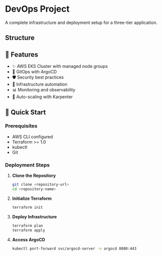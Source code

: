 # DevOps Project

A complete infrastructure and deployment setup for a three-tier application.

## Structure 

## 🎯 Features

- ✨ AWS EKS Cluster with managed node groups
- 🔄 GitOps with ArgoCD
- 🛡️ Security best practices
- 🔧 Infrastructure automation
- 📊 Monitoring and observability
- 🚀 Auto-scaling with Karpenter

## 🚀 Quick Start

### Prerequisites

- AWS CLI configured
- Terraform >= 1.0
- kubectl
- Git

### Deployment Steps

1. **Clone the Repository**
   ```bash
   git clone <repository-url>
   cd <repository-name>
   ```

2. **Initialize Terraform**
   ```bash
   terraform init
   ```

3. **Deploy Infrastructure**
   ```bash
   terraform plan
   terraform apply
   ```

4. **Access ArgoCD**
   ```bash
   kubectl port-forward svc/argocd-server -n argocd 8080:443
   ```



